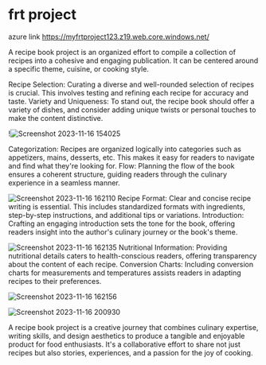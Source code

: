 # frt project
azure link https://myfrtproject123.z19.web.core.windows.net/

A recipe book project is an organized effort to compile a collection of recipes into a cohesive and engaging publication. It can be centered around a specific theme, cuisine, or cooking style.

Recipe Selection: Curating a diverse and well-rounded selection of recipes is crucial. This involves testing and refining each recipe for accuracy and taste.
Variety and Uniqueness: To stand out, the recipe book should offer a variety of dishes, and consider adding unique twists or personal touches to make the content distinctive.

!![Screenshot 2023-11-16 154025](https://github.com/Akashvallamkonda/Frt-project1/assets/142730770/866b015e-ac69-438c-8868-813b31036b6e)

Categorization: Recipes are organized logically into categories such as appetizers, mains, desserts, etc. This makes it easy for readers to navigate and find what they're looking for.
Flow: Planning the flow of the book ensures a coherent structure, guiding readers through the culinary experience in a seamless manner.

![Screenshot 2023-11-16 162110](https://github.com/Akashvallamkonda/Frt-project1/assets/142730770/7dd2c285-7d52-4006-a7bc-61cfbc2e86b0)
Recipe Format: Clear and concise recipe writing is essential. This includes standardized formats with ingredients, step-by-step instructions, and additional tips or variations.
Introduction: Crafting an engaging introduction sets the tone for the book, offering readers insight into the author's culinary journey or the book's theme.

![Screenshot 2023-11-16 162135](https://github.com/Akashvallamkonda/Frt-project1/assets/142730770/ba15cbeb-be78-4852-a709-7f3664430e96)
Nutritional Information: Providing nutritional details caters to health-conscious readers, offering transparency about the content of each recipe.
Conversion Charts: Including conversion charts for measurements and temperatures assists readers in adapting recipes to their preferences.

![Screenshot 2023-11-16 162156](https://github.com/Akashvallamkonda/Frt-project1/assets/142730770/6254dc6a-330c-4c90-9726-389fd4a761ff)

![Screenshot 2023-11-16 200930](https://github.com/Akashvallamkonda/Frt-project1/assets/142730770/4130ee76-405b-44eb-af44-4f6727f07bc0)

A recipe book project is a creative journey that combines culinary expertise, writing skills, and design aesthetics to produce a tangible and enjoyable product for food enthusiasts. It's a collaborative effort to share not just recipes but also stories, experiences, and a passion for the joy of cooking.






